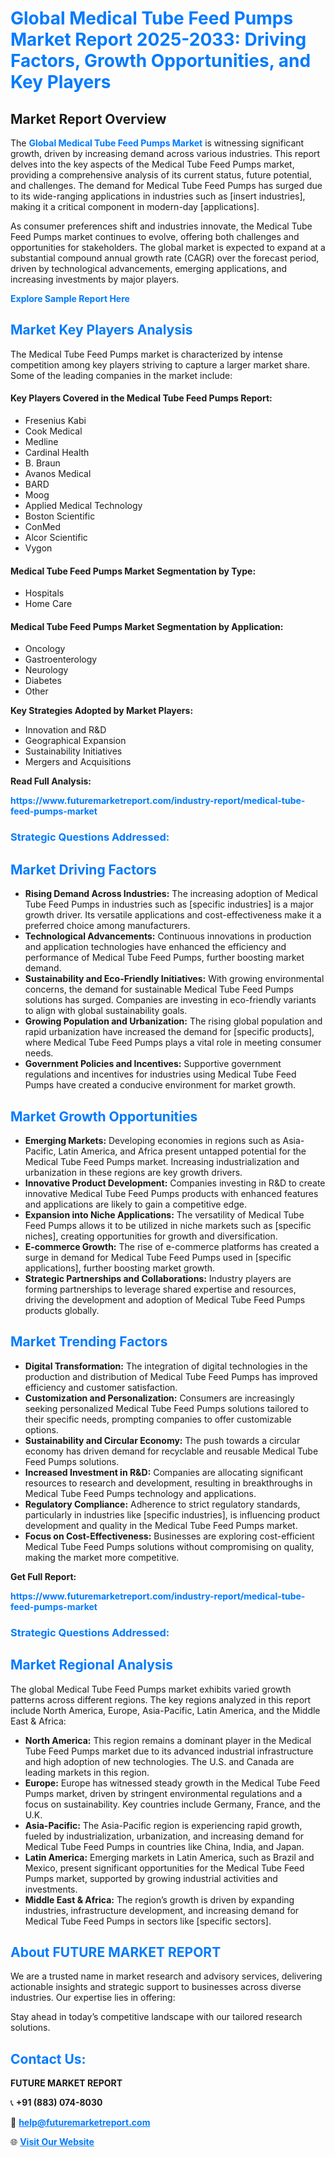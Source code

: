<h1 style="color: #007BFF;">Global Medical Tube Feed Pumps Market Report 2025-2033: Driving Factors, Growth Opportunities, and Key Players</h1>

<section id="overview">
<h2>Market Report Overview</h2>
<p>The <a href="https://www.futuremarketreport.com/industry-report/medical-tube-feed-pumps-market" style="color: #007BFF; text-decoration: none;"><strong>Global Medical Tube Feed Pumps Market</strong></a> is witnessing significant growth, driven by increasing demand across various industries. This report delves into the key aspects of the Medical Tube Feed Pumps market, providing a comprehensive analysis of its current status, future potential, and challenges. The demand for Medical Tube Feed Pumps has surged due to its wide-ranging applications in industries such as [insert industries], making it a critical component in modern-day [applications].</p>
<p>As consumer preferences shift and industries innovate, the Medical Tube Feed Pumps market continues to evolve, offering both challenges and opportunities for stakeholders. The global market is expected to expand at a substantial compound annual growth rate (CAGR) over the forecast period, driven by technological advancements, emerging applications, and increasing investments by major players.</p>
</section>

<section id="overview">
<p><a href="https://www.futuremarketreport.com/request-sample/reportId=79131" style="color: #007BFF; text-decoration: none;"><strong>Explore Sample Report Here</strong></a></p>
</section>

<section id="key-players">
<h2 style="color: #007BFF;">Market Key Players Analysis</h2>
<p>The Medical Tube Feed Pumps market is characterized by intense competition among key players striving to capture a larger market share. Some of the leading companies in the market include:</p>
<h4>Key Players Covered in the Medical Tube Feed Pumps Report:</h4>
<ul><li>Fresenius Kabi</li><li>Cook Medical</li><li>Medline</li><li>Cardinal Health</li><li>B. Braun</li><li>Avanos Medical</li><li>BARD</li><li>Moog</li><li>Applied Medical Technology</li><li>Boston Scientific</li><li>ConMed</li><li>Alcor Scientific</li><li>Vygon</li></ul>
<h4>Medical Tube Feed Pumps Market Segmentation by Type:</h4>
<ul><li>Hospitals</li><li>Home Care</li></ul>

<h4>Medical Tube Feed Pumps Market Segmentation by Application:</h4>
<ul><li>Oncology</li><li>Gastroenterology</li><li>Neurology</li><li>Diabetes</li><li>Other</li></ul>
<p><strong>Key Strategies Adopted by Market Players:</strong></p>
<ul>
<li>Innovation and R&D</li>
<li>Geographical Expansion</li>
<li>Sustainability Initiatives</li>
<li>Mergers and Acquisitions</li>
</ul>
</section>

<section>
<p><strong>Read Full Analysis: </strong></p><a href="https://www.futuremarketreport.com/industry-report/medical-tube-feed-pumps-market" style="color: #007BFF; text-decoration: none;"><strong>https://www.futuremarketreport.com/industry-report/medical-tube-feed-pumps-market</strong></a>
<h3 style="color: #007BFF;">Strategic Questions Addressed:</h3>
</section>

<section id="driving-factors">
<h2 style="color: #007BFF;">Market Driving Factors</h2>
<ul>
<li><strong>Rising Demand Across Industries:</strong> The increasing adoption of Medical Tube Feed Pumps in industries such as [specific industries] is a major growth driver. Its versatile applications and cost-effectiveness make it a preferred choice among manufacturers.</li>
<li><strong>Technological Advancements:</strong> Continuous innovations in production and application technologies have enhanced the efficiency and performance of Medical Tube Feed Pumps, further boosting market demand.</li>
<li><strong>Sustainability and Eco-Friendly Initiatives:</strong> With growing environmental concerns, the demand for sustainable Medical Tube Feed Pumps solutions has surged. Companies are investing in eco-friendly variants to align with global sustainability goals.</li>
<li><strong>Growing Population and Urbanization:</strong> The rising global population and rapid urbanization have increased the demand for [specific products], where Medical Tube Feed Pumps plays a vital role in meeting consumer needs.</li>
<li><strong>Government Policies and Incentives:</strong> Supportive government regulations and incentives for industries using Medical Tube Feed Pumps have created a conducive environment for market growth.</li>
</ul>
</section>

<section id="growth-opportunities">
<h2 style="color: #007BFF;">Market Growth Opportunities</h2>
<ul>
<li><strong>Emerging Markets:</strong> Developing economies in regions such as Asia-Pacific, Latin America, and Africa present untapped potential for the Medical Tube Feed Pumps market. Increasing industrialization and urbanization in these regions are key growth drivers.</li>
<li><strong>Innovative Product Development:</strong> Companies investing in R&D to create innovative Medical Tube Feed Pumps products with enhanced features and applications are likely to gain a competitive edge.</li>
<li><strong>Expansion into Niche Applications:</strong> The versatility of Medical Tube Feed Pumps allows it to be utilized in niche markets such as [specific niches], creating opportunities for growth and diversification.</li>
<li><strong>E-commerce Growth:</strong> The rise of e-commerce platforms has created a surge in demand for Medical Tube Feed Pumps used in [specific applications], further boosting market growth.</li>
<li><strong>Strategic Partnerships and Collaborations:</strong> Industry players are forming partnerships to leverage shared expertise and resources, driving the development and adoption of Medical Tube Feed Pumps products globally.</li>
</ul>
</section>

<section id="trending-factors">
<h2 style="color: #007BFF;">Market Trending Factors</h2>
<ul>
<li><strong>Digital Transformation:</strong> The integration of digital technologies in the production and distribution of Medical Tube Feed Pumps has improved efficiency and customer satisfaction.</li>
<li><strong>Customization and Personalization:</strong> Consumers are increasingly seeking personalized Medical Tube Feed Pumps solutions tailored to their specific needs, prompting companies to offer customizable options.</li>
<li><strong>Sustainability and Circular Economy:</strong> The push towards a circular economy has driven demand for recyclable and reusable Medical Tube Feed Pumps solutions.</li>
<li><strong>Increased Investment in R&D:</strong> Companies are allocating significant resources to research and development, resulting in breakthroughs in Medical Tube Feed Pumps technology and applications.</li>
<li><strong>Regulatory Compliance:</strong> Adherence to strict regulatory standards, particularly in industries like [specific industries], is influencing product development and quality in the Medical Tube Feed Pumps market.</li>
<li><strong>Focus on Cost-Effectiveness:</strong> Businesses are exploring cost-efficient Medical Tube Feed Pumps solutions without compromising on quality, making the market more competitive.</li>
</ul>
</section>

<section>
<p><strong>Get Full Report: </strong></p><a href="https://www.futuremarketreport.com/industry-report/medical-tube-feed-pumps-market" style="color: #007BFF; text-decoration: none;"><strong>https://www.futuremarketreport.com/industry-report/medical-tube-feed-pumps-market</strong></a>
<h3 style="color: #007BFF;">Strategic Questions Addressed:</h3>
</section>


<section id="regional-analysis">
<h2 style="color: #007BFF;">Market Regional Analysis</h2>
<p>The global Medical Tube Feed Pumps market exhibits varied growth patterns across different regions. The key regions analyzed in this report include North America, Europe, Asia-Pacific, Latin America, and the Middle East & Africa:</p>
<ul>
<li><strong>North America:</strong> This region remains a dominant player in the Medical Tube Feed Pumps market due to its advanced industrial infrastructure and high adoption of new technologies. The U.S. and Canada are leading markets in this region.</li>
<li><strong>Europe:</strong> Europe has witnessed steady growth in the Medical Tube Feed Pumps market, driven by stringent environmental regulations and a focus on sustainability. Key countries include Germany, France, and the U.K.</li>
<li><strong>Asia-Pacific:</strong> The Asia-Pacific region is experiencing rapid growth, fueled by industrialization, urbanization, and increasing demand for Medical Tube Feed Pumps in countries like China, India, and Japan.</li>
<li><strong>Latin America:</strong> Emerging markets in Latin America, such as Brazil and Mexico, present significant opportunities for the Medical Tube Feed Pumps market, supported by growing industrial activities and investments.</li>
<li><strong>Middle East & Africa:</strong> The region’s growth is driven by expanding industries, infrastructure development, and increasing demand for Medical Tube Feed Pumps in sectors like [specific sectors].</li>
</ul>
</section>

<footer>
<h2 style="color: #007BFF;">About FUTURE MARKET REPORT</h2>
<p>We are a trusted name in market research and advisory services, delivering actionable insights and strategic support to businesses across diverse industries. Our expertise lies in offering:</p>

<p>Stay ahead in today’s competitive landscape with our tailored research solutions.</p>

<h2 style="color: #007BFF;">Contact Us:</h2>
<p><strong>FUTURE MARKET REPORT</strong></p>
<p>📞 <strong>+91 (883) 074-8030</strong></p>
<p>📧 <strong><a href="mailto:help@futuremarketreport.com" style="color: #007BFF;">help@futuremarketreport.com</a></strong></p>
<p>🌐 <strong><a href="https://www.futuremarketreport.com/" style="color: #007BFF;">Visit Our Website</a></strong></p>
</footer>